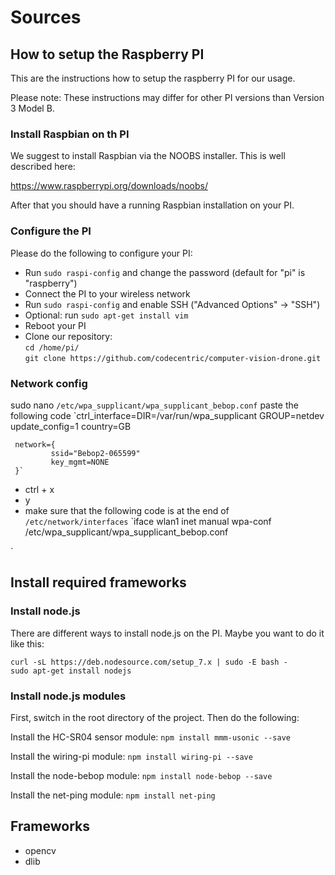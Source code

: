 # Sources

## How to setup the Raspberry PI

This are the instructions how to setup the raspberry PI for our usage.

Please note: These instructions may differ for other PI versions than Version 3 Model B.

 
### Install Raspbian on th PI

We suggest to install Raspbian via the NOOBS installer. This is well described here:

https://www.raspberrypi.org/downloads/noobs/

After that you should have a running Raspbian installation on your PI.

### Configure the PI

Please do the following to configure your PI:

- Run `sudo raspi-config` and change the password (default for "pi" is "raspberry")
- Connect the PI to your wireless network
- Run `sudo raspi-config` and enable SSH ("Advanced Options" -> "SSH")
- Optional: run `sudo apt-get install vim`
- Reboot your PI
- Clone our repository:  
  `cd /home/pi/`  
  `git clone https://github.com/codecentric/computer-vision-drone.git`

### Network config

sudo nano `/etc/wpa_supplicant/wpa_supplicant_bebop.conf`
paste the following code
    `ctrl_interface=DIR=/var/run/wpa_supplicant GROUP=netdev
     update_config=1
     country=GB

     network={
             ssid="Bebop2-065599"
             key_mgmt=NONE
     }`
- ctrl + x
- y
-  make sure that the following code is at the end of `/etc/network/interfaces`
`iface wlan1 inet manual
     wpa-conf /etc/wpa_supplicant/wpa_supplicant_bebop.conf

`
## Install required frameworks

### Install node.js

There are different ways to install node.js on the PI. Maybe you want to do it like this:

`curl -sL https://deb.nodesource.com/setup_7.x | sudo -E bash -`  
`sudo apt-get install nodejs`


### Install node.js modules

First, switch in the root directory of the project. Then do the following:

Install the HC-SR04 sensor module:
`npm install mmm-usonic --save`  

Install the wiring-pi module:
`npm install wiring-pi --save`

Install the node-bebop module:
`npm install node-bebop --save`

Install the net-ping module:
`npm install net-ping`
  

## Frameworks

* opencv
* dlib
